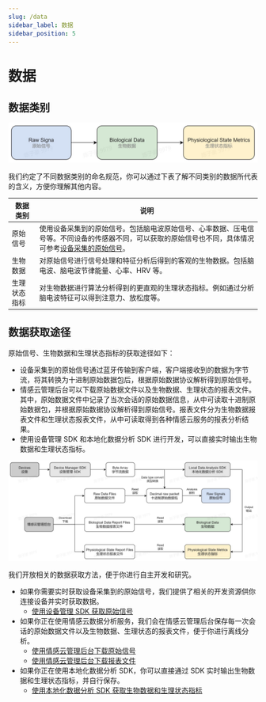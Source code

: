 ```yaml
---
slug: /data
sidebar_label: 数据
sidebar_position: 5
---
```


# 数据

## 数据类别

![数据类别](./image/data-category.jpg)

我们约定了不同数据类别的命名规范，你可以通过下表了解不同类别的数据所代表的含义，方便你理解其他内容。

| 数据类别 | 说明 |
| --- | --- |
| 原始信号 | 使用设备采集到的原始信号。包括脑电波原始信号、心率数据、压电信号等。不同设备的传感器不同，可以获取的原始信号也不同，具体情况可参考[设备采集的原始信号](./data/data-format/raw-signals#raw-signals-of-devices)。 |
| 生物数据 | 对原始信号进行信号处理和特征分析后得到的客观的生物数据。包括脑电波、脑电波节律能量、心率、HRV 等。 |
| 生理状态指标 | 对生物数据进行算法分析得到的更直观的生理状态指标。例如通过分析脑电波特征可以得到注意力、放松度等。 |

## 数据获取途径

原始信号、生物数据和生理状态指标的获取途径如下：

- 设备采集到的原始信号通过蓝牙传输到客户端，客户端接收到的数据为字节流，将其转换为十进制原始数据包后，根据原始数据协议解析得到原始信号。
- 情感云管理后台可以下载原始数据文件以及生物数据、生理状态的报表文件。其中，原始数据文件中记录了当次会话的原始数据信息，从中可读取十进制原始数据包，并根据原始数据协议解析得到原始信号。报表文件分为生物数据报表文件和生理状态报表文件，从中可读取得到各种情感云服务的报表分析结果。
- 使用设备管理 SDK 和本地化数据分析 SDK 进行开发，可以直接实时输出生物数据和生理状态指标。

![数据获取途径](./image/ways-to-get-data.jpg)

我们开放相关的数据获取方法，便于你进行自主开发和研究。

- 如果你需要实时获取设备采集到的原始信号，我们提供了相关的开发资源供你连接设备并实时获取数据。
  - [使用设备管理 SDK 获取原始信号](./data/get-data/get-raw-signals#from-device-manager-sdk)
- 如果你正在使用情感云数据分析服务，我们会在情感云管理后台保存每一次会话的原始数据文件以及生物数据、生理状态的报表文件，便于你进行离线分析。
  - [使用情感云管理后台下载原始信号](./data/get-data/get-raw-signals#from-affective-cloud-manager-backstage)
  - [使用情感云管理后台下载报表文件](./data/get-data/get-biological-data-and-physiological-state-metrics#from-affective-cloud-manager-backstage)
- 如果你正在使用本地化数据分析 SDK，你可以直接通过 SDK 实时输出生物数据和生理状态指标，并自行保存。
  - [使用本地化数据分析 SDK 获取生物数据和生理状态指标](./data/get-data/get-biological-data-and-physiological-state-metrics#from-local-data-analysis-sdk)

